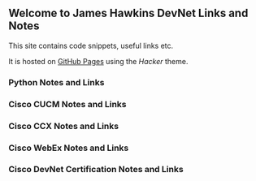 ## Welcome to James Hawkins DevNet Links and Notes

This site contains code snippets, useful links etc.

It is hosted on [GitHub Pages](https://guides.github.com/features/pages/) using the *Hacker* theme.

### Python Notes and Links


### Cisco CUCM Notes and Links

### Cisco CCX Notes and Links

### Cisco WebEx Notes and Links

### Cisco DevNet Certification Notes and Links
